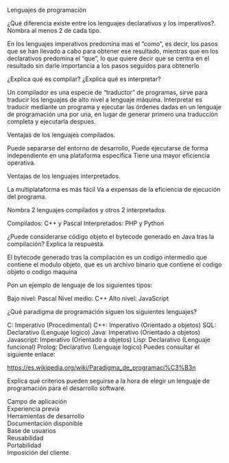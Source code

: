 Lenguajes de programación

¿Qué diferencia existe entre los lenguajes declarativos y los imperativos?. Nombra al menos 2 de cada tipo.

En los lenguajes imperativos predomina mas el “como”, es decir, los pasos que se han llevado a cabo para obtener ese resultado, mientras que en los declarativos predomina el “que”, lo que quiere decir que se centra en el resultado sin darle importancia a los pasos seguidos para obtenerlo

¿Explica qué es compilar? ¿Explica qué es interpretar?

Un compilador es una especie de “traductor” de programas, sirve para traducir los lenguajes de alto nivel a lenguaje máquina. Interpretar es traducir mediante un programa y ejecutar las órdenes dadas en un lenguaje de programación una por una, en lugar de generar primero una traducción completa y ejecutarla despues.

Ventajas de los lenguajes compilados.

Puede separarse del entorno de desarrollo, 
Puede ejecutarse de forma independiente en una plataforma específica
Tiene una mayor eficiencia operativa.

Ventajas de los lenguajes interpretados.

La multiplataforma es más fácil
Va a expensas de la eficiencia de ejecución del programa.

Nombra 2 lenguajes compilados y otros 2 interpretados.

Compilados: C++ y Pascal
Interpretados: PHP y Python

¿Puede considerarse código objeto el bytecode generado en Java tras la compilación?
 Explica la respuesta.

El bytecode generado tras la compilación es un codigo intermedio que contiene el modulo objeto, que es un archivo binario que contiene el codigo objeto o codigo maquina

Pon un ejemplo de lenguaje de los siguientes tipos:

Bajo nivel: Pascal
Nivel medio: C++
Alto nivel: JavaScript


¿Qué paradigma de programación siguen los siguientes lenguajes?

C: Imperativo (Procedimental)
C++: Imperativo (Orientado a objetos)
SQL: Declarativo (Lenguaje logico)
Java: Imperativo (Orientado a objetos)
Javascript: Imperativo (Orientado a objetos)
Lisp: Declarativo (Lenguaje funcional)
Prolog: Declarativo (Lenguaje logico)
Puedes consultar el siguiente enlace:

https://es.wikipedia.org/wiki/Paradigma_de_programaci%C3%B3n

Explica qué criterios pueden seguirse a la hora de elegir un lenguaje de programación para el desarrollo software.

Campo de aplicación  
Experiencia previa  
Herramientas de desarrollo  
Documentación disponible  
Base de usuarios  
Reusabilidad  
Portabilidad  
Imposición del cliente



